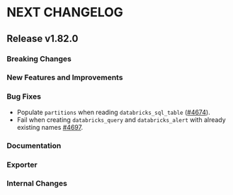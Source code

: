 # NEXT CHANGELOG

## Release v1.82.0

### Breaking Changes

### New Features and Improvements

### Bug Fixes

 * Populate `partitions` when reading `databricks_sql_table` ([#4674](https://github.com/databricks/terraform-provider-databricks/pull/4674)).
 * Fail when creating `databricks_query` and `databricks_alert` with already existing names [#4697](https://github.com/databricks/terraform-provider-databricks/pull/4697).

### Documentation

### Exporter

### Internal Changes
